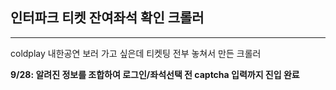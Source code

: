 ## 인터파크 티켓 잔여좌석 확인 크롤러

---

coldplay 내한공연 보러 가고 싶은데 티켓팅 전부 놓쳐서 만든 크롤러

<b>9/28: 알려진 정보를 조합하여 로그인/좌석선택 전 captcha 입력까지 진입 완료</b>
